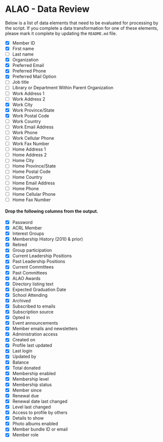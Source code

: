 ALAO - Data Review
==================

Below is a list of data elements that need to be evaluated for processing by the script. If you complete a data transformation for one of these elements, please mark it complete by updating the `README.md` file.

- [x] Member ID
- [x] First name
- [ ] Last name
- [x] Organization
- [x] Preferred Email
- [x] Preferred Phone
- [x] Preferred Mail Option
- [ ] Job title
- [ ] Library or Department Within Parent Organization
- [ ] Work Address 1
- [ ] Work Address 2
- [x] Work City
- [x] Work Province/State
- [x] Work Postal Code
- [ ] Work Country
- [ ] Work Email Address
- [ ] Work Phone
- [ ] Work Cellular Phone
- [ ] Work Fax Number
- [ ] Home Address 1
- [ ] Home Address 2
- [ ] Home City
- [ ] Home Province/State
- [ ] Home Postal Code
- [ ] Home Country
- [ ] Home Email Address
- [ ] Home Phone
- [ ] Home Cellular Phone
- [ ] Home Fax Number

#### Drop the following columns from the output.
- [x] Password
- [x] ACRL Member
- [x] Interest Groups
- [x] Membership History (2010 & prior)
- [x] Retired
- [x] Group participation
- [x] Current Leadership Positions
- [x] Past Leadership Positions
- [x] Current Committees
- [x] Past Committees
- [x] ALAO Awards
- [x] Directory listing text
- [x] Expected Graduation Date
- [x] School Attending
- [x] Archived
- [x] Subscribed to emails
- [x] Subscription source
- [x] Opted in
- [x] Event announcements
- [x] Member emails and newsletters
- [x] Administration access
- [x] Created on
- [x] Profile last updated
- [x] Last login
- [x] Updated by
- [x] Balance
- [x] Total donated
- [x] Membership enabled
- [x] Membership level
- [x] Membership status
- [x] Member since
- [x] Renewal due
- [x] Renewal date last changed
- [x] Level last changed
- [x] Access to profile by others
- [x] Details to show
- [x] Photo albums enabled
- [x] Member bundle ID or email
- [x] Member role